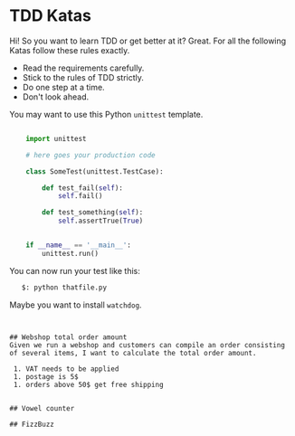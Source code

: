 # TDD Katas

Hi! So you want to learn TDD or get better at it? Great. For all the following Katas follow these rules exactly.
 
 * Read the requirements carefully.
 * Stick to the rules of TDD strictly.
 * Do one step at a time. 
 * Don't look ahead.
 
You may want to use this Python `unittest` template.

```python

	import unittest

	# here goes your production code

	class SomeTest(unittest.TestCase):

		def test_fail(self):
			self.fail()

		def test_something(self):
			self.assertTrue(True)


	if __name__ == '__main__':
		unittest.run()
```

You can now run your test like this:

```bash
   $: python thatfile.py
```

Maybe you want to install `watchdog`.
```
 

## Webshop total order amount
Given we run a webshop and customers can compile an order consisting of several items, I want to calculate the total order amount.
 
 1. VAT needs to be applied
 1. postage is 5$ 
 1. orders above 50$ get free shipping 


## Vowel counter

## FizzBuzz